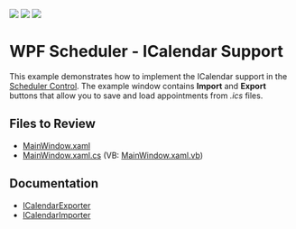 <!-- default badges list -->
![](https://img.shields.io/endpoint?url=https://codecentral.devexpress.com/api/v1/VersionRange/180136347/18.2.3%2B)
[![](https://img.shields.io/badge/Open_in_DevExpress_Support_Center-FF7200?style=flat-square&logo=DevExpress&logoColor=white)](https://supportcenter.devexpress.com/ticket/details/T830440)
[![](https://img.shields.io/badge/📖_How_to_use_DevExpress_Examples-e9f6fc?style=flat-square)](https://docs.devexpress.com/GeneralInformation/403183)
<!-- default badges end -->

# WPF Scheduler - ICalendar Support

This example demonstrates how to implement the ICalendar support in the [Scheduler Control](https://docs.devexpress.com/WPF/114881/controls-and-libraries/scheduler). The example window contains **Import** and **Export** buttons that allow you to save and load appointments from _.ics_ files.

## Files to Review

* [MainWindow.xaml](./CS/MainWindow.xaml)
* [MainWindow.xaml.cs](./CS/MainWindow.xaml.cs) (VB: [MainWindow.xaml.vb](./VB/MainWindow.xaml.vb))

## Documentation

* [ICalendarExporter](https://docs.devexpress.com/WPF/DevExpress.Xpf.Scheduling.iCalendar.ICalendarExporter)
* [ICalendarImporter](https://docs.devexpress.com/WPF/DevExpress.Xpf.Scheduling.iCalendar.ICalendarImporter)
